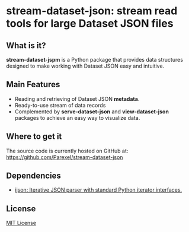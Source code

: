 # stream-dataset-json: stream read tools for large Dataset JSON files

## What is it?

**stream-dataset-jspm** is a Python package that provides data
structures designed to make working with Dataset JSON easy and intuitive. 

## Main Features

  - Reading and retrieving of Dataset JSON **metadata**.
  - Ready-to-use stream of data records 
  - Complemented by **serve-dataset-json** and **view-dataset-json** packages to achieve
    an easy way to visualize data.

   
## Where to get it
The source code is currently hosted on GitHub at:
https://github.com/Parexel/stream-dataset-json

## Dependencies
- [ijson: Iterative JSON parser with standard Python iterator interfaces.](https://github.com/ICRAR/ijson)

## License
[MIT License](LICENSE)
